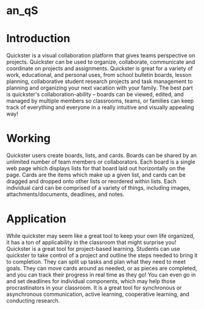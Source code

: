 # an_qS
# Introduction
Quickster is a visual collaboration platform that gives teams perspective on projects. Quickster can be used to organize, collaborate, communicate and coordinate on projects and assignments. Quickster is great for a variety of work, educational, and personal uses, from school bulletin boards, lesson planning, collaborative student research projects and task management to planning and organizing your next vacation with your family.  The best part is quickster's collaboration-ability – boards can be viewed, edited, and managed by multiple members so classrooms, teams, or families can keep track of everything and everyone in a really intuitive and visually appealing way!

# Working 
Quickster users create boards, lists, and cards.  Boards can be shared by an unlimited number of team members or collaborators.  Each board is a single web page which displays lists for that board laid out horizontally on the page. Cards are the items which make up a given list, and cards can be dragged and dropped onto other lists or reordered within lists. Each individual card can be comprised of a variety of things, including images, attachments/documents, deadlines, and notes.

# Application
While quickster may seem like a great tool to keep your own life organized, it has a ton of applicability in the classroom that might surprise you!  Quickster is a great tool for project-based learning.  Students can use quickster to take control of a project and outline the steps needed to bring it to completion.  They can split up tasks and plan what they need to meet goals.  They can move cards around as needed, or as pieces are completed, and you can track their progress in real time as they go!  You can even go in and set deadlines for individual components, which may help those procrastinators in your classroom. It is a great tool for synchronous or asynchronous communication, active learning, cooperative learning, and conducting research.
